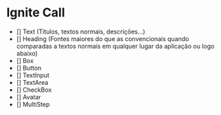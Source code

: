 # Ignite Call

- [] Text (Títulos, textos normais, descrições...)
- [] Heading (Fontes maiores do que as convencionais quando comparadas a textos normais em qualquer lugar da aplicação ou logo abaixo)
- [] Box 
- [] Button
- [] TextInput
- [] TextArea
- [] CheckBox
- [] Avatar
- [] MultiStep